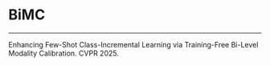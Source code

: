 # BiMC
---
Enhancing Few-Shot Class-Incremental Learning via Training-Free Bi-Level Modality Calibration. CVPR 2025.
